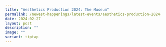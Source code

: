 ```yaml
---
title: "Aesthetics Production 2024: The Museum"
permalink: /newest-happenings/latest-events/aesthetics-production-2024-publicity/
date: 2024-02-27
layout: post
description: ""
image: ""
variant: tiptap
---
```

